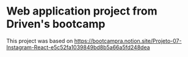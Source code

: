 # Web application project from Driven's bootcamp

This project was based on https://bootcampra.notion.site/Projeto-07-Instagram-React-e5c52fa1039849bd8b5a66a5fd248dea